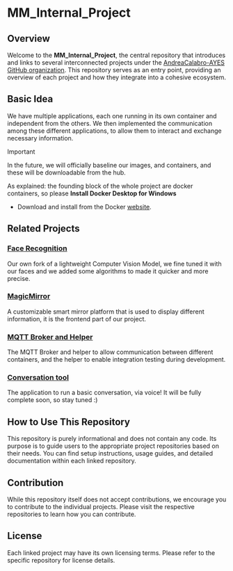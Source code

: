 # MM_Internal_Project

## Overview
Welcome to the **MM_Internal_Project**, the central repository that introduces and links to several interconnected projects under the [AndreaCalabro-AYES GitHub organization](https://github.com/AndreaCalabro-AYES). This repository serves as an entry point, providing an overview of each project and how they integrate into a cohesive ecosystem.

## Basic Idea
We have multiple applications, each one running in its own container and independent from the others. 
We then implemented the communication among these different applications, to allow them to interact and exchange necessary information.

> [!IMPORTANT]
> In the future, we will officially baseline our images, and containers, and these will be downloadable from the hub. 


As explained: the founding block of the whole project are docker containers, so please
**Install Docker Desktop for Windows**
   - Download and install from the Docker [website](https://docs.docker.com/desktop/install/windows-install/).

## Related Projects

### [Face Recognition](https://github.com/AndreaCalabro-AYES/face_recognition)
Our own fork of a lightweight Computer Vision Model, we fine tuned it with our faces and we added some algorithms to made it quicker and more precise.

### [MagicMirror](https://github.com/AndreaCalabro-AYES/MagicMirror)
A customizable smart mirror platform that is used to display different information, it is the frontend part of our project.

### [MQTT Broker and Helper](https://github.com/AndreaCalabro-AYES/MQTT_Broker)
The MQTT Broker and helper to allow communication between different containers, and the helper to enable integration testing during development. 

### [Conversation tool](https://github.com/AndreaCalabro-AYES/Conversation_Tool)
The application to run a basic conversation, via voice! It will be fully complete soon, so stay tuned :)

## How to Use This Repository
This repository is purely informational and does not contain any code. Its purpose is to guide users to the appropriate project repositories based on their needs. You can find setup instructions, usage guides, and detailed documentation within each linked repository.

## Contribution
While this repository itself does not accept contributions, we encourage you to contribute to the individual projects. Please visit the respective repositories to learn how you can contribute.

## License
Each linked project may have its own licensing terms. Please refer to the specific repository for license details.
